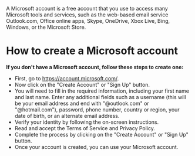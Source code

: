 A Microsoft account is a free account that you use to access many Microsoft tools and services, such as the web-based email service Outlook.com, Office online apps, Skype, OneDrive, Xbox Live, Bing, Windows, or the Microsoft Store.

# How to create a Microsoft account


**If you don't have a Microsoft account, follow these steps to create one:**

* First, go to https://account.microsoft.com/.
* Now click on the "Create Account" or "Sign Up" button.
* You will need to fill in the required information, including your first name and last name. Enter any additional fields such as a username (this will be your email address and end with "@outlook.com" or "@hotmail.com"), password, phone number, country or region, your date of birth, or an alternate email address.
* Verify your identity by following the on-screen instructions.
* Read and accept the Terms of Service and Privacy Policy.
* Complete the process by clicking on the "Create Account" or "Sign Up" button.
* Once your account is created, you can use your Microsoft account.
